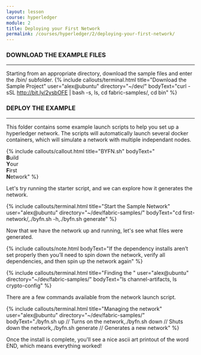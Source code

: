```yaml
---
layout: lesson
course: hyperledger
module: 2
title: Deploying your First Network
permalink: /courses/hyperledger/2/deploying-your-first-network/
---
```

<h3>DOWNLOAD THE EXAMPLE FILES</h3>
<hr />

Starting from an appropriate directory, download the sample files and enter the /bin/ subfolder.
{% include callouts/terminal.html
  title="Download the Sample Project"
  user="alex@ubuntu"
  directory="~/dev/"
  bodyText="curl -sSL http://bit.ly/2ysbOFE | bash -s, ls, cd fabric-samples/, cd bin"
%}      

<h3>DEPLOY THE EXAMPLE</h3>
<hr />

This folder contains some example launch scripts to help you set up a hyperledger network. The scripts will automatically launch several docker containers, which will simulate a network with multiple independant nodes.

{% include callouts/callout.html
    title="BYFN.sh"
    bodyText="<br><strong>B</strong>uild <br><strong>Y</strong>our <br><strong>F</strong>irst <br><strong>N</strong>etwork"
%}

Let's try running the starter script, and we can explore how it generates the network.

{% include callouts/terminal.html
  title="Start the Sample Network"
  user="alex@ubuntu"
  directory="~/dev/fabric-samples/"
  bodyText="cd first-network/,./byfn.sh -h,./byfn.sh generate"
%}      

Now that we have the network up and running, let's see what files were generated.

{% include callouts/note.html
    bodyText="If the dependency installs aren’t set properly then you’ll need to spin down the network, verify all dependencies, and then spin up the network again"
%}

{% include callouts/terminal.html
  title="Finding the "
  user="alex@ubuntu"
  directory="~/dev/fabric-samples/"
  bodyText="ls channel-artifacts, ls crypto-config"
%} 

There are a few commands available from the network launch script.

{% include callouts/terminal.html
  title="Managing the network"
  user="alex@ubuntu"
  directory="~/dev/fabric-samples/"
  bodyText="./byfn.sh up // Turns on the network,./byfn.sh down // Shuts down the network,./byfn.sh generate // Generates a new network"
%} 


Once the install is complete, you'll see a nice ascii art printout of the word END, which means everything worked!

